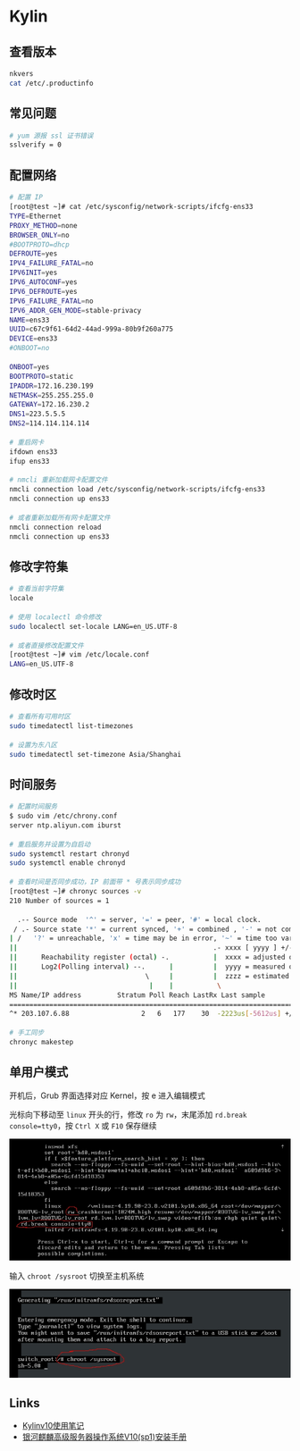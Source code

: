 # Kylin

## 查看版本

```sh
nkvers
cat /etc/.productinfo
```

## 常见问题

```sh
# yum 源报 ssl 证书错误
sslverify = 0
```

## 配置网络

```sh
# 配置 IP
[root@test ~]# cat /etc/sysconfig/network-scripts/ifcfg-ens33
TYPE=Ethernet
PROXY_METHOD=none
BROWSER_ONLY=no
#BOOTPROTO=dhcp
DEFROUTE=yes
IPV4_FAILURE_FATAL=no
IPV6INIT=yes
IPV6_AUTOCONF=yes
IPV6_DEFROUTE=yes
IPV6_FAILURE_FATAL=no
IPV6_ADDR_GEN_MODE=stable-privacy
NAME=ens33
UUID=c67c9f61-64d2-44ad-999a-80b9f260a775
DEVICE=ens33
#ONBOOT=no

ONBOOT=yes
BOOTPROTO=static
IPADDR=172.16.230.199
NETMASK=255.255.255.0
GATEWAY=172.16.230.2
DNS1=223.5.5.5
DNS2=114.114.114.114

# 重启网卡
ifdown ens33
ifup ens33

# nmcli 重新加载网卡配置文件
nmcli connection load /etc/sysconfig/network-scripts/ifcfg-ens33
nmcli connection up ens33

# 或者重新加载所有网卡配置文件
nmcli connection reload
nmcli connection up ens33
```

## 修改字符集

```sh
# 查看当前字符集
locale

# 使用 localectl 命令修改
sudo localectl set-locale LANG=en_US.UTF-8

# 或者直接修改配置文件
[root@test ~]# vim /etc/locale.conf
LANG=en_US.UTF-8
```

## 修改时区

```sh
# 查看所有可用时区
sudo timedatectl list-timezones

# 设置为东八区
sudo timedatectl set-timezone Asia/Shanghai
```

## 时间服务

```sh
# 配置时间服务
$ sudo vim /etc/chrony.conf
server ntp.aliyun.com iburst

# 重启服务并设置为自启动
sudo systemctl restart chronyd
sudo systemctl enable chronyd

# 查看时间是否同步成功，IP 前面带 * 号表示同步成功
[root@test ~]# chronyc sources -v
210 Number of sources = 1

  .-- Source mode  '^' = server, '=' = peer, '#' = local clock.
 / .- Source state '*' = current synced, '+' = combined , '-' = not combined,
| /   '?' = unreachable, 'x' = time may be in error, '~' = time too variable.
||                                                 .- xxxx [ yyyy ] +/- zzzz
||      Reachability register (octal) -.           |  xxxx = adjusted offset,
||      Log2(Polling interval) --.      |          |  yyyy = measured offset,
||                                \     |          |  zzzz = estimated error.
||                                 |    |           \
MS Name/IP address         Stratum Poll Reach LastRx Last sample               
===============================================================================
^* 203.107.6.88                  2   6   177    30  -2223us[-5612us] +/-   34ms

# 手工同步
chronyc makestep
```

## 单用户模式

开机后，Grub 界面选择对应 Kernel，按 e 进入编辑模式

光标向下移动至 `linux` 开头的行，修改 `ro` 为 `rw`，末尾添加 `rd.break console=tty0`，按 `Ctrl X` 或 `F10` 保存继续

![](img/single-user-mode.jpg)

输入 `chroot /sysroot` 切换至主机系统

![](img/chroot-sysroot.jpg)

## Links

- [Kylinv10使用笔记](https://www.cnblogs.com/Leonardo-li/category/2250745.html)
- [银河麒麟高级服务器操作系统V10(sp1)安装手册](https://www.kancloud.cn/desktop/lv200/2659715)
